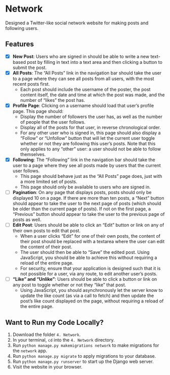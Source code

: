 # Network

Designed a Twitter-like social network website for making posts and following users.

## Features

- [x] **New Post**: Users who are signed in should be able to write a new text-based post by filling in text into a text area and then clicking a button to submit the post.
- [x] **All Posts**: The “All Posts” link in the navigation bar should take the user to a page where they can see all posts from all users, with the most recent posts first.
   - Each post should include the username of the poster, the post content itself, the date and time at which the post was made, and the number of “likes” the post has.
- [x] **Profile Page**: Clicking on a username should load that user’s profile page. This page should:
   - Display the number of followers the user has, as well as the number of people that the user follows.
   - Display all of the posts for that user, in reverse chronological order.
   - For any other user who is signed in, this page should also display a “Follow” or “Unfollow” button that will let the current user toggle whether or not they are following this user’s posts. Note that this only applies to any “other” user: a user should not be able to follow themselves.
- [x] **Following**: The “Following” link in the navigation bar should take the user to a page where they see all posts made by users that the current user follows.
   - This page should behave just as the “All Posts” page does, just with a more limited set of posts.
   - This page should only be available to users who are signed in.
- [ ] **Pagination**: On any page that displays posts, posts should only be displayed 10 on a page. If there are more than ten posts, a “Next” button should appear to take the user to the next page of posts (which should be older than the current page of posts). If not on the first page, a “Previous” button should appear to take the user to the previous page of posts as well.
- [ ] **Edit Post**: Users should be able to click an “Edit” button or link on any of their own posts to edit that post.
   - When a user clicks “Edit” for one of their own posts, the content of their post should be replaced with a textarea where the user can edit the content of their post.
   - The user should then be able to “Save” the edited post. Using JavaScript, you should be able to achieve this without requiring a reload of the entire page.
   - For security, ensure that your application is designed such that it is not possible for a user, via any route, to edit another user’s posts.
- [ ] **“Like” and “Unlike”**: Users should be able to click a button or link on any post to toggle whether or not they “like” that post.
   - Using JavaScript, you should asynchronously let the server know to update the like count (as via a call to fetch) and then update the post’s like count displayed on the page, without requiring a reload of the entire page.

## Want to Run my Code Locally?

1. Download the folder `4. Network`.
2. In your terminal, `cd` into the `4. Network` directory.
3. Run `python manage.py makemigrations network` to make migrations for the `network` app.
4. Run `python manage.py migrate` to apply migrations to your database.
5. Run `python manage.py runserver` to start up the Django web server.
6. Visit the website in your browser.


